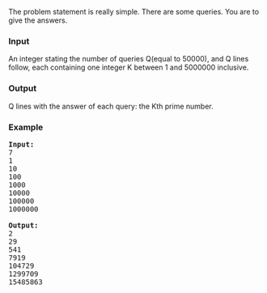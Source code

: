 <p>The problem statement is really simple. There are some queries. You are to give the answers.

</p><h3>Input</h3>
<p>An integer stating the number of queries Q(equal to 50000), and Q lines follow, each containing one integer K between 1 and 5000000 inclusive.

</p><h3>Output</h3>
<p>Q lines with the answer of each query: the Kth prime number.


</p><h3>Example</h3>

<pre><b>Input:</b>
7
1
10
100
1000
10000
100000
1000000

<b>Output:</b>
2
29
541
7919
104729
1299709
15485863
</pre>